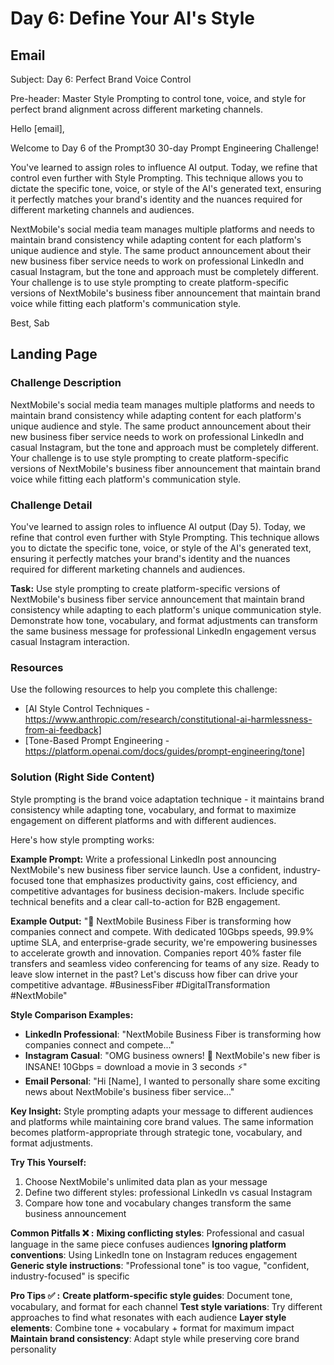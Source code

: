 # Day 6: Define Your AI's Style

## Email
Subject: Day 6: Perfect Brand Voice Control

Pre-header: Master Style Prompting to control tone, voice, and style for perfect brand alignment across different marketing channels.

Hello [email],

Welcome to Day 6 of the Prompt30 30-day Prompt Engineering Challenge!

You've learned to assign roles to influence AI output. Today, we refine that control even further with Style Prompting. This technique allows you to dictate the specific tone, voice, or style of the AI's generated text, ensuring it perfectly matches your brand's identity and the nuances required for different marketing channels and audiences.

NextMobile's social media team manages multiple platforms and needs to maintain brand consistency while adapting content for each platform's unique audience and style. The same product announcement about their new business fiber service needs to work on professional LinkedIn and casual Instagram, but the tone and approach must be completely different. Your challenge is to use style prompting to create platform-specific versions of NextMobile's business fiber announcement that maintain brand voice while fitting each platform's communication style.

Best, Sab

## Landing Page

### Challenge Description
NextMobile's social media team manages multiple platforms and needs to maintain brand consistency while adapting content for each platform's unique audience and style. The same product announcement about their new business fiber service needs to work on professional LinkedIn and casual Instagram, but the tone and approach must be completely different. Your challenge is to use style prompting to create platform-specific versions of NextMobile's business fiber announcement that maintain brand voice while fitting each platform's communication style.

### Challenge Detail
You've learned to assign roles to influence AI output (Day 5). Today, we refine that control even further with Style Prompting. This technique allows you to dictate the specific tone, voice, or style of the AI's generated text, ensuring it perfectly matches your brand's identity and the nuances required for different marketing channels and audiences.

**Task:**
Use style prompting to create platform-specific versions of NextMobile's business fiber service announcement that maintain brand consistency while adapting to each platform's unique communication style. Demonstrate how tone, vocabulary, and format adjustments can transform the same business message for professional LinkedIn engagement versus casual Instagram interaction.

### Resources
Use the following resources to help you complete this challenge:
- [AI Style Control Techniques - https://www.anthropic.com/research/constitutional-ai-harmlessness-from-ai-feedback]
- [Tone-Based Prompt Engineering - https://platform.openai.com/docs/guides/prompt-engineering/tone]

### Solution (Right Side Content)
Style prompting is the brand voice adaptation technique - it maintains brand consistency while adapting tone, vocabulary, and format to maximize engagement on different platforms and with different audiences.

Here's how style prompting works:

**Example Prompt:**
Write a professional LinkedIn post announcing NextMobile's new business fiber service launch. Use a confident, industry-focused tone that emphasizes productivity gains, cost efficiency, and competitive advantages for business decision-makers. Include specific technical benefits and a clear call-to-action for B2B engagement.

**Example Output:**
"🚀 NextMobile Business Fiber is transforming how companies connect and compete. With dedicated 10Gbps speeds, 99.9% uptime SLA, and enterprise-grade security, we're empowering businesses to accelerate growth and innovation. Companies report 40% faster file transfers and seamless video conferencing for teams of any size. Ready to leave slow internet in the past? Let's discuss how fiber can drive your competitive advantage. #BusinessFiber #DigitalTransformation #NextMobile"

**Style Comparison Examples:**
- **LinkedIn Professional**: "NextMobile Business Fiber is transforming how companies connect and compete..."
- **Instagram Casual**: "OMG business owners! 🤯 NextMobile's new fiber is INSANE! 10Gbps = download a movie in 3 seconds ⚡"
- **Email Personal**: "Hi [Name], I wanted to personally share some exciting news about NextMobile's business fiber service..."

**Key Insight:**
Style prompting adapts your message to different audiences and platforms while maintaining core brand values. The same information becomes platform-appropriate through strategic tone, vocabulary, and format adjustments.

**Try This Yourself:**
1. Choose NextMobile's unlimited data plan as your message
2. Define two different styles: professional LinkedIn vs casual Instagram
3. Compare how tone and vocabulary changes transform the same business announcement

**Common Pitfalls ❌ :**
**Mixing conflicting styles**: Professional and casual language in the same piece confuses audiences
**Ignoring platform conventions**: Using LinkedIn tone on Instagram reduces engagement
**Generic style instructions**: "Professional tone" is too vague, "confident, industry-focused" is specific

**Pro Tips ✅ :**
**Create platform-specific style guides**: Document tone, vocabulary, and format for each channel
**Test style variations**: Try different approaches to find what resonates with each audience
**Layer style elements**: Combine tone + vocabulary + format for maximum impact
**Maintain brand consistency**: Adapt style while preserving core brand personality 